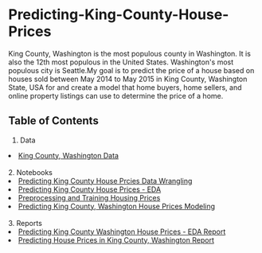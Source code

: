 # Predicting-King-County-House-Prices

King County, Washington is the most populous county in Washington. It is also the 12th most populous in the United States. Washington's most populous city is Seattle.My goal is to predict the price of a house based on houses sold between May 2014 to May 2015 in King County, Washington State, USA for and create a model that home buyers, home sellers, and online property listings can use to determine the price of a home.

## Table of Contents
1. Data
<li><a href="https://github.com/KierraDangerfield/Predicting-King-County-House-Prices/tree/main/Data">King County, Washington Data</a></li>
<br/>
2. Notebooks
<li>
  <a href="https://github.com/KierraDangerfield/Predicting-King-County-House-Prices/blob/main/Notebooks/1%20Predicting%20King%20County%20House%20Prcies%20Data%20Wrangling.ipynb">Predicting King County House Prcies Data Wrangling</a>
</li>
<li>
  <a href="https://github.com/KierraDangerfield/Predicting-King-County-House-Prices/blob/main/Notebooks/2%20Predicting%20King%20County%20House%20Prices%20-%20EDA.ipynb">Predicting King County House Prices - EDA</a>
</li>
<li>
  <a href="https://github.com/KierraDangerfield/Predicting-King-County-House-Prices/blob/main/Notebooks/3%20Preprocessing%20and%20Training%20Housing%20Prices.ipynb">Preprocessing and Training Housing Prices</a>
</li>
<li>
  <a href="https://github.com/KierraDangerfield/Predicting-King-County-House-Prices/blob/main/Notebooks/4%20Predicting%20King%20County%2C%20Washington%20House%20Prices%20Modeling.ipynb">Predicting King County, Washington House Prices Modeling</a>
</li>

<br/>
3. Reports
<li><a href="[https://github.com/KierraDangerfield/Predicting-King-County-House-Prices/blob/main/Reports/Predicting%20King%20County%20Washington%20House%20Prices%20-%20EDA%20Report.docx](https://github.com/KierraDangerfield/Predicting-King-County-House-Prices/blob/main/Reports/Predicting%20King%20County%20Washington%20House%20Prices%20-%20EDA%20Report.docx)">Predicting King County Washington House Prices - EDA Report</a></li>
<li><a href="[[https://github.com/KierraDangerfield/Predicting-King-County-House-Prices/blob/main/Reports/Predicting%20House%20Prices%20in%20King%20County%2C%20Washington%20Report.docx](https://github.com/KierraDangerfield/Predicting-King-County-House-Prices/blob/main/Reports/Predicting%20House%20Prices%20in%20King%20County%2C%20Washington%20Report.docx)](https://github.com/KierraDangerfield/Predicting-King-County-House-Prices/blob/main/Reports/Predicting%20House%20Prices%20in%20King%20County%2C%20Washington%20Report.docx)">Predicting House Prices in King County, Washington Report</a></li>
